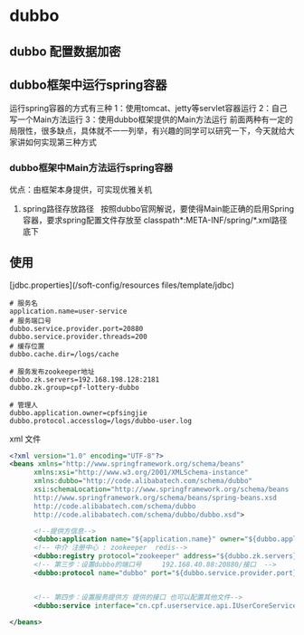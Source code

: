 # dubbo


## dubbo 配置数据加密

## dubbo框架中运行spring容器

   运行spring容器的方式有三种
   1：使用tomcat、jetty等servlet容器运行
   2：自己写一个Main方法运行
   3：使用dubbo框架提供的Main方法运行
   前面两种有一定的局限性，很多缺点，具体就不一一列举，有兴趣的同学可以研究一下，今天就给大家讲如何实现第三种方式

### dubbo框架中Main方法运行spring容器

   优点：由框架本身提供，可实现优雅关机

   1. spring路径存放路径
     按照dubbo官网解说，要使得Main能正确的启用Spring容器，要求spring配置文件存放至
      classpath*:META-INF/spring/*.xml路径底下

## 使用

[jdbc.properties](/soft-config/resources files/template/jdbc)

```props
# 服务名
application.name=user-service
# 服务端口号
dubbo.service.provider.port=20880
dubbo.service.provider.threads=200
# 缓存位置
dubbo.cache.dir=/logs/cache

# 服务发布zookeeper地址
dubbo.zk.servers=192.168.198.128:2181
dubbo.zk.group=cpf-lottery-dubbo

# 管理人
dubbo.application.owner=cpfsingjie
dubbo.protocol.accesslog=/logs/dubbo-user.log
```

xml 文件

```xml
<?xml version="1.0" encoding="UTF-8"?>
<beans xmlns="http://www.springframework.org/schema/beans"
      xmlns:xsi="http://www.w3.org/2001/XMLSchema-instance"
      xmlns:dubbo="http://code.alibabatech.com/schema/dubbo"
      xsi:schemaLocation="http://www.springframework.org/schema/beans
      http://www.springframework.org/schema/beans/spring-beans.xsd
      http://code.alibabatech.com/schema/dubbo
      http://code.alibabatech.com/schema/dubbo/dubbo.xsd">

      <!--提供方信息-->
      <dubbo:application name="${application.name}" owner="${dubbo.application.owner}"/>
      <!-- 中介 注册中心 : zookeeper  redis-->
      <dubbo:registry protocol="zookeeper" address="${dubbo.zk.servers}" group="${dubbo.zk.group}" file="${dubbo.cache.dir}/user-service.cache"/>
      <!-- 第三步：设置dubbo的端口号     192.168.40.88:20880/接口  -->
      <dubbo:protocol name="dubbo" port="${dubbo.service.provider.port}" accesslog="${dubbo.protocol.accesslog}"/>


      <!-- 第四步：设置服务提供方 提供的接口 也可以配置其他文件-->
      <dubbo:service interface="cn.cpf.userservice.api.IUserCoreService" ref="userCoreService"/>

</beans>
```